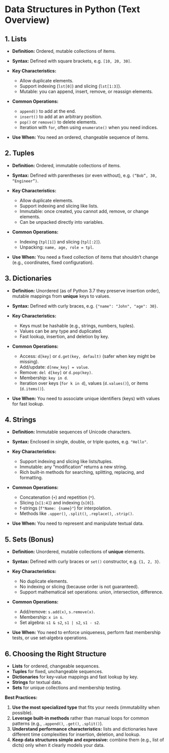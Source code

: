 # **Data Structures in Python (Text Overview)**

## **1. Lists**

- **Definition:** Ordered, mutable collections of items.
- **Syntax:** Defined with square brackets, e.g. `[10, 20, 30]`.
- **Key Characteristics:**

  - Allow duplicate elements.
  - Support indexing (`lst[0]`) and slicing (`lst[1:3]`).
  - Mutable: you can append, insert, remove, or reassign elements.

- **Common Operations:**

  - `append()` to add at the end.
  - `insert()` to add at an arbitrary position.
  - `pop()` or `remove()` to delete elements.
  - Iteration with `for`, often using `enumerate()` when you need indices.

- **Use When:** You need an ordered, changeable sequence of items.

## **2. Tuples**

- **Definition:** Ordered, immutable collections of items.
- **Syntax:** Defined with parentheses (or even without), e.g. `(“Bob”, 30, “Engineer”)`.
- **Key Characteristics:**

  - Allow duplicate elements.
  - Support indexing and slicing like lists.
  - Immutable: once created, you cannot add, remove, or change elements.
  - Can be unpacked directly into variables.

- **Common Operations:**

  - Indexing (`tpl[1]`) and slicing (`tpl[:2]`).
  - Unpacking: `name, age, role = tpl`.

- **Use When:** You need a fixed collection of items that shouldn’t change (e.g., coordinates, fixed configuration).

## **3. Dictionaries**

- **Definition:** Unordered (as of Python 3.7 they preserve insertion order), mutable mappings from **unique** keys to values.
- **Syntax:** Defined with curly braces, e.g. `{"name": "John", "age": 30}`.
- **Key Characteristics:**

  - Keys must be hashable (e.g., strings, numbers, tuples).
  - Values can be any type and duplicated.
  - Fast lookup, insertion, and deletion by key.

- **Common Operations:**

  - Access: `d[key]` or `d.get(key, default)` (safer when key might be missing).
  - Add/update: `d[new_key] = value`.
  - Remove: `del d[key]` or `d.pop(key)`.
  - Membership: `key in d`.
  - Iteration over keys (`for k in d`), values (`d.values()`), or items (`d.items()`).

- **Use When:** You need to associate unique identifiers (keys) with values for fast lookup.

## **4. Strings**

- **Definition:** Immutable sequences of Unicode characters.
- **Syntax:** Enclosed in single, double, or triple quotes, e.g. `"Hello"`.
- **Key Characteristics:**

  - Support indexing and slicing like lists/tuples.
  - Immutable: any “modification” returns a new string.
  - Rich built‑in methods for searching, splitting, replacing, and formatting.

- **Common Operations:**

  - Concatenation (`+`) and repetition (`*`).
  - Slicing (`s[1:4]`) and indexing (`s[0]`).
  - f‑strings (`f"Name: {name}"`) for interpolation.
  - Methods like `.upper()`, `.split()`, `.replace()`, `.strip()`.

- **Use When:** You need to represent and manipulate textual data.

## **5. Sets (Bonus)**

- **Definition:** Unordered, mutable collections of **unique** elements.
- **Syntax:** Defined with curly braces or `set()` constructor, e.g. `{1, 2, 3}`.
- **Key Characteristics:**

  - No duplicate elements.
  - No indexing or slicing (because order is not guaranteed).
  - Support mathematical set operations: union, intersection, difference.

- **Common Operations:**

  - Add/remove: `s.add(x)`, `s.remove(x)`.
  - Membership: `x in s`.
  - Set algebra: `s1 & s2`, `s1 | s2`, `s1 - s2`.

- **Use When:** You need to enforce uniqueness, perform fast membership tests, or use set‑algebra operations.

## **6. Choosing the Right Structure**

- **Lists** for ordered, changeable sequences.
- **Tuples** for fixed, unchangeable sequences.
- **Dictionaries** for key‑value mappings and fast lookup by key.
- **Strings** for textual data.
- **Sets** for unique collections and membership testing.

**Best Practices:**

1. **Use the most specialized type** that fits your needs (immutability when possible).
2. **Leverage built‑in methods** rather than manual loops for common patterns (e.g., `.append()`, `.get()`, `.split()`).
3. **Understand performance characteristics:** lists and dictionaries have different time complexities for insertion, deletion, and lookup.
4. **Keep data structures simple and expressive:** combine them (e.g., list of dicts) only when it clearly models your data.
